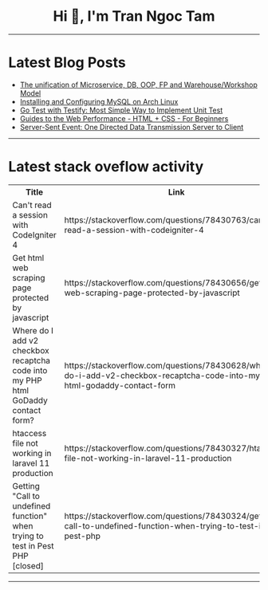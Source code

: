 <h1 align="center">Hi 👋, I'm Tran Ngoc Tam</h1>

---

# Latest Blog Posts 
<!-- BLOG-POST-LIST:START -->
- [The unification of Microservice, DB, OOP, FP and Warehouse/Workshop Model](https://dev.to/lincpa/the-unification-of-microservice-db-oop-fp-and-warehouseworkshop-model-bp)
- [Installing and Configuring MySQL on Arch Linux](https://dev.to/tinapyp/installing-and-configuring-mysql-on-arch-linux-11m1)
- [Go Test with Testify: Most Simple Way to Implement Unit Test](https://dev.to/nghtslvr/go-test-with-testify-most-simple-way-to-implement-unit-test-5ccb)
- [Guides to the Web Performance - HTML + CSS - For Beginners](https://dev.to/dev188007/guides-to-the-web-performance-html-css-for-beginners-55b2)
- [Server-Sent Event: One Directed Data Transmission Server to Client](https://dev.to/nghtslvr/server-sent-event-one-directed-data-transmission-server-to-client-4ef4)
<!-- BLOG-POST-LIST:END -->

---

# Latest stack oveflow activity
<table>
  <tr><th>Title</th><th>Link</th></tr>
  <!-- STACKOVERFLOW:START --><tr><td>Can&#39;t read a session with CodeIgniter 4</td><td>https://stackoverflow.com/questions/78430763/cant-read-a-session-with-codeigniter-4</td></tr><tr><td>Get html web scraping page protected by javascript</td><td>https://stackoverflow.com/questions/78430656/get-html-web-scraping-page-protected-by-javascript</td></tr><tr><td>Where do I add v2 checkbox recaptcha code into my PHP html GoDaddy contact form?</td><td>https://stackoverflow.com/questions/78430628/where-do-i-add-v2-checkbox-recaptcha-code-into-my-php-html-godaddy-contact-form</td></tr><tr><td>htaccess file not working in laravel 11 production</td><td>https://stackoverflow.com/questions/78430327/htaccess-file-not-working-in-laravel-11-production</td></tr><tr><td>Getting &quot;Call to undefined function&quot; when trying to test in Pest PHP [closed]</td><td>https://stackoverflow.com/questions/78430324/getting-call-to-undefined-function-when-trying-to-test-in-pest-php</td></tr><!-- STACKOVERFLOW:END -->
</table>

---


